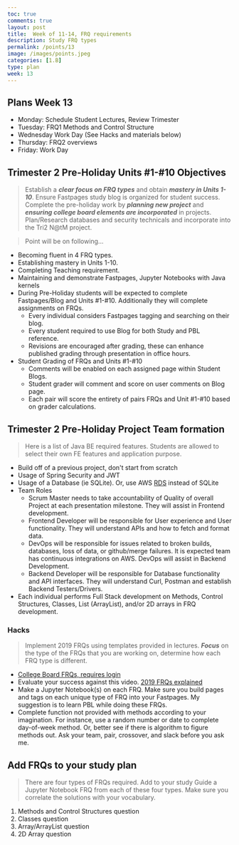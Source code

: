 ```yaml
---
toc: true
comments: true
layout: post
title:  Week of 11-14, FRQ requirements
description: Study FRQ types
permalink: /points/13
image: /images/points.jpeg
categories: [1.B]
type: plan
week: 13
---
```


## Plans Week 13
- Monday: Schedule Student Lectures, Review Trimester
- Tuesday: FRQ1 Methods and Control Structure
- Wednesday Work Day (See Hacks and materials below)
- Thursday: FRQ2 overviews
- Friday: Work Day

## Trimester 2 Pre-Holiday Units #1-#10 Objectives
> Establish a ***clear focus on FRQ types*** and obtain ***mastery in Units 1-10***.  Ensure Fastpages study blog is organized for student success.  Complete the pre-holiday work by ***planning new project*** and ***ensuring college board elements are incorporated*** in projects.  Plan/Research databases and security technicals and incorporate into the Tri2 N@tM project.

> Point will be on following...
- Becoming fluent in 4 FRQ types.
- Establishing mastery in Units 1-10.
- Completing Teaching requirement.
- Maintaining and demonstrate Fastpages, Jupyter Notebooks with Java kernels
- During Pre-Holiday students will be expected to complete Fastpages/Blog and Units #1-#10.  Additionally they will complete assignments on FRQs.
    - Every individual considers Fastpages tagging and searching on their blog.
    - Every student required to use Blog for both Study and PBL reference.
    - Revisions are encouraged after grading, these can enhance published grading through presentation in office hours.
- Student Grading of FRQs and Units #1-#10
    - Comments will be enabled on each assigned page within Student Blogs.
    - Student grader will comment and score on user comments on Blog page.
    - Each pair will score the entirety of pairs FRQs and Unit #1-#10 based on grader calculations.

## Trimester 2 Pre-Holiday Project Team formation
> Here is a list of Java BE required features.  Students are allowed to select their own FE features and application purpose.
- Build off of a previous project, don't start from scratch
- Usage of Spring Security and JWT
- Usage of a Database (ie SQLite).  Or, use AWS [RDS](https://www.youtube.com/watch?v=2WwR2zbkQdQ) instead of SQLite
- Team Roles
    - Scrum Master needs to take accountability of Quality of overall Project at each presentation milestone.  They will assist in Frontend development.
    - Frontend Developer will be responsible for User experience and User functionality. They will understand APIs and how to fetch and format data.
    - DevOps will be responsible for issues related to broken builds, databases, loss of data, or github/merge failures.  It is expected team has continuous integrations on AWS.  DevOps will assist in Backend Development. 
    - Backend Developer will be responsible for Database functionality and API interfaces.  They will understand Curl, Postman and establish Backend Testers/Drivers.
- Each individual performs Full Stack development on Methods, Control Structures, Classes, List (ArrayList), and/or 2D arrays in FRQ development.

### Hacks 
> Implement 2019 FRQs using templates provided in lectures. ***Focus*** on the type of the FRQs that you are working on, determine how each FRQ type is different.  
- [College Board FRQs, requires login](https://apstudents.collegeboard.org/courses/ap-computer-science-a/free-response-questions-by-year)
- Evaluate your success against this video.  [2019 FRQs explained](https://www.youtube.com/watch?v=zdic9Fi_XTc)
- Make a Jupyter Notebook(s) on each FRQ.  Make sure you build pages and tags on each unique type of FRQ into your Fastpages.  My suggestion is to learn PBL while doing these FRQs.
- Complete function not provided with methods according to your imagination.  For instance, use a random number or date to complete day-of-week method.  Or, better see if there is algorithm to figure methods out.  Ask your team, pair, crossover, and slack before you ask me.

## Add FRQs to your study plan
> There are four types of FRQs required.  Add to your study Guide a Jupyter Notebook FRQ from each of these four types.  Make sure you correlate the solutions with your vocabulary.
1. Methods and Control Structures question
2. Classes question 
3. Array/ArrayList question
4. 2D Array question